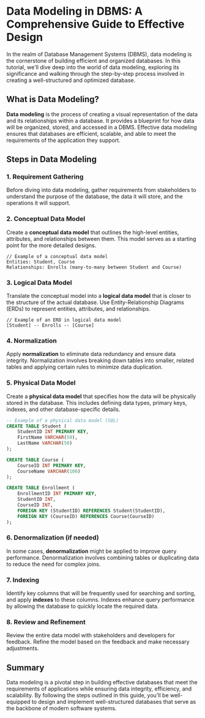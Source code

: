 # Data Modeling in DBMS: A Comprehensive Guide to Effective Design

In the realm of Database Management Systems (DBMS), data modeling is the cornerstone of building efficient and organized databases. In this tutorial, we'll dive deep into the world of data modeling, exploring its significance and walking through the step-by-step process involved in creating a well-structured and optimized database.

## What is Data Modeling?

**Data modeling** is the process of creating a visual representation of the data and its relationships within a database. It provides a blueprint for how data will be organized, stored, and accessed in a DBMS. Effective data modeling ensures that databases are efficient, scalable, and able to meet the requirements of the application they support.

## Steps in Data Modeling

### 1. Requirement Gathering

Before diving into data modeling, gather requirements from stakeholders to understand the purpose of the database, the data it will store, and the operations it will support.

### 2. Conceptual Data Model

Create a **conceptual data model** that outlines the high-level entities, attributes, and relationships between them. This model serves as a starting point for the more detailed designs.

```plaintext
// Example of a conceptual data model
Entities: Student, Course
Relationships: Enrolls (many-to-many between Student and Course)
```

### 3. Logical Data Model

Translate the conceptual model into a **logical data model** that is closer to the structure of the actual database. Use Entity-Relationship Diagrams (ERDs) to represent entities, attributes, and relationships.

```plaintext
// Example of an ERD in logical data model
[Student] -- Enrolls -- [Course]
```

### 4. Normalization

Apply **normalization** to eliminate data redundancy and ensure data integrity. Normalization involves breaking down tables into smaller, related tables and applying certain rules to minimize data duplication.

### 5. Physical Data Model

Create a **physical data model** that specifies how the data will be physically stored in the database. This includes defining data types, primary keys, indexes, and other database-specific details.

```sql
-- Example of a physical data model (SQL)
CREATE TABLE Student (
    StudentID INT PRIMARY KEY,
    FirstName VARCHAR(50),
    LastName VARCHAR(50)
);

CREATE TABLE Course (
    CourseID INT PRIMARY KEY,
    CourseName VARCHAR(100)
);

CREATE TABLE Enrollment (
    EnrollmentID INT PRIMARY KEY,
    StudentID INT,
    CourseID INT,
    FOREIGN KEY (StudentID) REFERENCES Student(StudentID),
    FOREIGN KEY (CourseID) REFERENCES Course(CourseID)
);
```

### 6. Denormalization (if needed)

In some cases, **denormalization** might be applied to improve query performance. Denormalization involves combining tables or duplicating data to reduce the need for complex joins.

### 7. Indexing

Identify key columns that will be frequently used for searching and sorting, and apply **indexes** to these columns. Indexes enhance query performance by allowing the database to quickly locate the required data.

### 8. Review and Refinement

Review the entire data model with stakeholders and developers for feedback. Refine the model based on the feedback and make necessary adjustments.

## Summary

Data modeling is a pivotal step in building effective databases that meet the requirements of applications while ensuring data integrity, efficiency, and scalability. By following the steps outlined in this guide, you'll be well-equipped to design and implement well-structured databases that serve as the backbone of modern software systems.